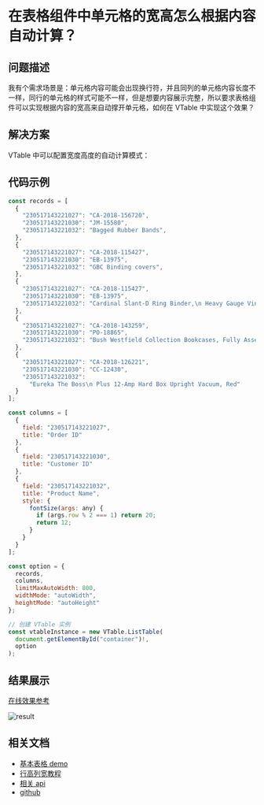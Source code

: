 # 在表格组件中单元格的宽高怎么根据内容自动计算？

## 问题描述

我有个需求场景是：单元格内容可能会出现换行符，并且同列的单元格内容长度不一样，同行的单元格的样式可能不一样，但是想要内容展示完整，所以要求表格组件可以实现根据内容的宽高来自动撑开单元格，如何在 VTable 中实现这个效果？

## 解决方案

VTable 中可以配置宽度高度的自动计算模式：

## 代码示例

```javascript
const records = [
  {
    "230517143221027": "CA-2018-156720",
    "230517143221030": "JM-15580",
    "230517143221032": "Bagged Rubber Bands",
  },
  {
    "230517143221027": "CA-2018-115427",
    "230517143221030": "EB-13975",
    "230517143221032": "GBC Binding covers",
  },
  {
    "230517143221027": "CA-2018-115427",
    "230517143221030": "EB-13975",
    "230517143221032": "Cardinal Slant-D Ring Binder,\n Heavy Gauge Vinyl",
  },
  {
    "230517143221027": "CA-2018-143259",
    "230517143221030": "PO-18865",
    "230517143221032": "Bush Westfield Collection Bookcases, Fully Assembled",
  },
  {
    "230517143221027": "CA-2018-126221",
    "230517143221030": "CC-12430",
    "230517143221032":
      "Eureka The Boss\n Plus 12-Amp Hard Box Upright Vacuum, Red"
  }
];

const columns = [
  {
    field: "230517143221027",
    title: "Order ID"
  },
  {
    field: "230517143221030",
    title: "Customer ID"
  },
  {
    field: "230517143221032",
    title: "Product Name",
    style: {
      fontSize(args: any) {
        if (args.row % 2 === 1) return 20;
        return 12;
      }
    }
  }
];

const option = {
  records,
  columns,
  limitMaxAutoWidth: 800,
  widthMode: "autoWidth",
  heightMode: "autoHeight"
};

// 创建 VTable 实例
const vtableInstance = new VTable.ListTable(
  document.getElementById("container")!,
  option
);
```

## 结果展示

[在线效果参考](https://codesandbox.io/s/vtable-widthmode-heightmode-56m24x)

![result](/vtable/faq/3-0.png)

## 相关文档

- [基本表格 demo](https://visactor.io/vtable/demo/table-type/list-table)
- [行高列宽教程](https://visactor.io/vtable/guide/basic_function/row_height_column_width)
- [相关 api](<https://visactor.io/vtable/option/ListTable#widthMode('standard'%20%7C%20'adaptive'%20%7C%20'autoWidth')%20=%20'standard'>)
- [github](https://github.com/VisActor/VTable)
